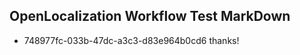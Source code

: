 ## OpenLocalization Workflow Test MarkDown
* 748977fc-033b-47dc-a3c3-d83e964b0cd6 thanks!

<!--HONumber=Jul16_HO4-->



